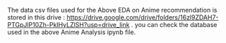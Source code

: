 The data csv files used for the Above EDA on Anime recommendation is stored in this drive : https://drive.google.com/drive/folders/16zl9ZDAH7-PTGpJlP10Zh-PkIHyLZlSH?usp=drive_link .
you can check the database used in the above Anime Analysis ipynb file.
